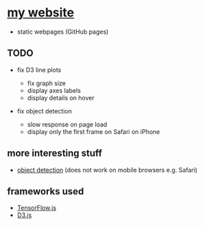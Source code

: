 # [my website](https://ngojunhaojason.github.io/)

- static webpages (GitHub pages)

## TODO

- fix D3 line plots
    - fix graph size
    - display axes labels
    - display details on hover

- fix object detection
    - slow response on page load
    - display only the first frame on Safari on iPhone

## more interesting stuff

- [object detection](https://ngojunhaojason.github.io/miscellaneous/object_detection/main.html) (does not work on mobile browsers e.g. Safari)

## frameworks used

- [TensorFlow.js](https://www.tensorflow.org/js/)
- [D3.js](https://d3js.org/)
